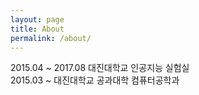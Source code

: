 ```yaml
---
layout: page
title: About
permalink: /about/
---
```


2015.04 ~ 2017.08 대진대학교 인공지능 실험실  
2015.03 ~ 대진대학교 공과대학 컴퓨터공학과
